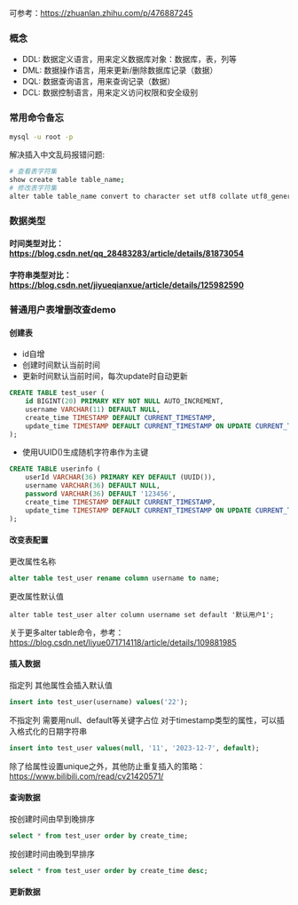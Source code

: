 可参考：https://zhuanlan.zhihu.com/p/476887245
### 概念
- DDL: 数据定义语言，用来定义数据库对象：数据库，表，列等
- DML: 数据操作语言，用来更新/删除数据库记录（数据）
- DQL: 数据查询语言，用来查询记录（数据）
- DCL: 数据控制语言，用来定义访问权限和安全级别

### 常用命令备忘
```bash title="登录mysql"
mysql -u root -p
```

解决插入中文乱码报错问题:

```bash title="表字符集"
# 查看表字符集
show create table table_name;
# 修改表字符集 
alter table table_name convert to character set utf8 collate utf8_general_ci;
```

### 数据类型
#### 时间类型对比：https://blog.csdn.net/qq_28483283/article/details/81873054
#### 字符串类型对比：https://blog.csdn.net/jiyueqianxue/article/details/125982590

### 普通用户表增删改查demo

#### 创建表
- id自增
- 创建时间默认当前时间
- 更新时间默认当前时间，每次update时自动更新
```sql
CREATE TABLE test_user (
    id BIGINT(20) PRIMARY KEY NOT NULL AUTO_INCREMENT,
    username VARCHAR(11) DEFAULT NULL,
    create_time TIMESTAMP DEFAULT CURRENT_TIMESTAMP,
    update_time TIMESTAMP DEFAULT CURRENT_TIMESTAMP ON UPDATE CURRENT_TIMESTAMP
);
```
- 使用UUID()生成随机字符串作为主键
```sql
CREATE TABLE userinfo (
    userId VARCHAR(36) PRIMARY KEY DEFAULT (UUID()),
    username VARCHAR(36) DEFAULT NULL,
    password VARCHAR(36) DEFAULT '123456',
    create_time TIMESTAMP DEFAULT CURRENT_TIMESTAMP,
    update_time TIMESTAMP DEFAULT CURRENT_TIMESTAMP ON UPDATE CURRENT_TIMESTAMP
);
```

#### 改变表配置
更改属性名称
```sql
alter table test_user rename column username to name;
```

更改属性默认值
```
alter table test_user alter column username set default '默认用户1';
```

关于更多alter table命令，参考：https://blog.csdn.net/liyue071714118/article/details/109881985
#### 插入数据

指定列 其他属性会插入默认值
```sql
insert into test_user(username) values('22');
```

不指定列 需要用null、default等关键字占位
对于timestamp类型的属性，可以插入格式化的日期字符串
```sql
insert into test_user values(null, '11', '2023-12-7', default);
```

除了给属性设置unique之外，其他防止重复插入的策略：
https://www.bilibili.com/read/cv21420571/

#### 查询数据
按创建时间由早到晚排序
```sql
select * from test_user order by create_time;
```
按创建时间由晚到早排序
```sql
select * from test_user order by create_time desc;
```
#### 更新数据